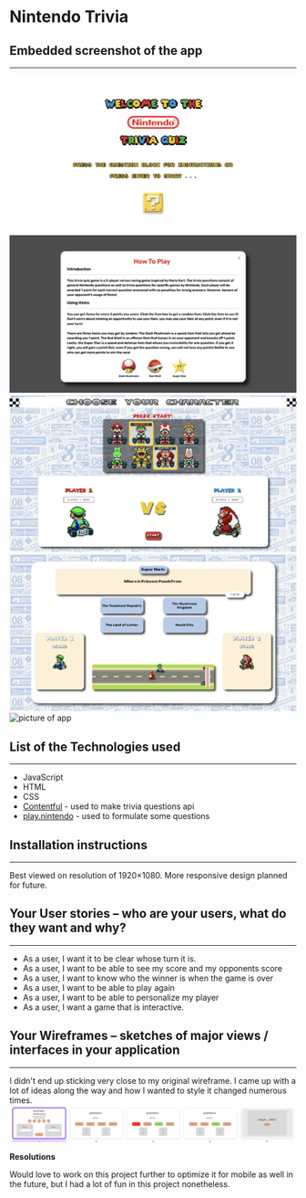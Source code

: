 # **Nintendo Trivia**



## **Embedded screenshot of the app**
***
![picture of app](/appSS/app.png)
![picture of app](/appSS/app2.png)
![picture of app](/appSS/app3.png)
![picture of app](/appSS/app4.png)
![picture of app](/appSS/app5.png)

## **List of the Technologies used**
***
* JavaScript
* HTML
* CSS
* [Contentful](https://www.contentful.com/) - used to make trivia questions api
* [play.nintendo](https://play.nintendo.com/activities/skill-quizzes/) - used to formulate some questions

## **Installation instructions**
***
Best viewed on resolution of 1920×1080. More responsive design planned for future.

## **Your User stories – who are your users, what do they want and why?**
***
* As a user, I want it to be clear whose turn it is.
* As a user, I want to be able to see my score and my opponents score
* As a user, I want to know who the winner is when the game is over
* As a user, I want to be able to play again
* As a user, I want to be able to personalize my player
* As a user, I want a game that is interactive.

## **Your Wireframes – sketches of major views / interfaces in your application**
***
I didn't end up sticking very close to my original wireframe. I came up with a lot of ideas along the way and how I wanted to style it changed numerous times.
![wireframe](/appSS/wireframe.png)


**Resolutions**

Would love to work on this project further to optimize it for mobile as well in the future, but I had a lot of fun in this project nonetheless.
